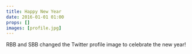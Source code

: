 ```yaml
---
title: Happy New Year
date: 2016-01-01 01:00
props: []
images: [profile.jpg]
---
```

RBB and SBB changed the Twitter profile image to celebrate the new year!
